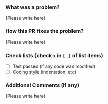 <!-- Thank you for your contribution to NyaoVim! Please replace {Please write here} with your description -->

### What was a problem?

{Please write here}

### How this PR fixes the problem?

{Please write here}

### Check lists (check `x` in `[ ]` of list items)

- [ ] Test passed (if any code was modified)
- [ ] Coding style (indentation, etc)

### Additional Comments (if any)

{Please write here}

